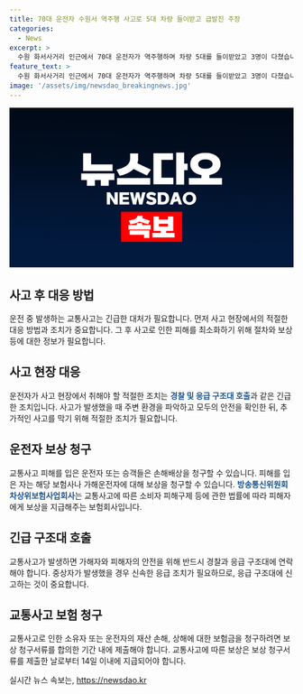 ```yaml
---
title: 70대 운전자 수원서 역주행 사고로 5대 차량 들이받고 급발진 주장
categories:
  - News
excerpt: >
  수원 화서사거리 인근에서 70대 운전자가 역주행하며 차량 5대를 들이받았고 3명이 다쳤습니다. A씨의 볼보 승용차가 중앙선을 넘어 반대편 차선을 달리다 경차와 충돌한 후, 계속 주행하여 다른 차량 3대를 더 들이받았습니다. A씨와 경차 탑승자 2명이 다쳐 병원으로 이송되었으며 A씨는 급발진 주장하고 있습니다. 경찰은 사고 경위를 조사 중이며 블랙박스와 CCTV 자료를 확인할 예정입니다.
feature_text: >
  수원 화서사거리 인근에서 70대 운전자가 역주행하며 차량 5대를 들이받았고 3명이 다쳤습니다. A씨의 볼보 승용차가 중앙선을 넘어 반대편 차선을 달리다 경차와 충돌한 후, 계속 주행하여 다른 차량 3대를 더 들이받았습니다. A씨와 경차 탑승자 2명이 다쳐 병원으로 이송되었으며 A씨는 급발진 주장하고 있습니다. 경찰은 사고 경위를 조사 중이며 블랙박스와 CCTV 자료를 확인할 예정입니다.
image: '/assets/img/newsdao_breakingnews.jpg'
---
```


<p><img src="/assets/img/newsdao_breakingnews.jpg" alt="koreaapp 속보" /></p>

<h2 data-ke-size="size26">사고 후 대응 방법</h2>

<p data-ke-size="size16">운전 중 발생하는 교통사고는 긴급한 대처가 필요합니다. 먼저 사고 현장에서의 적절한 대응 방법과 조치가 중요합니다. 그 후 사고로 인한 피해를 최소화하기 위해 절차와 보상 등에 대한 정보가 필요합니다.</p>

<h2 data-ke-size="size26">사고 현장 대응</h2>

<p data-ke-size="size16">운전자가 사고 현장에서 취해야 할 적절한 조치는 <b><span style="color: #1a5490;">경찰 및 응급 구조대 호출</span></b>과 같은 긴급한 조치입니다. 사고가 발생했을 때 주변 환경을 파악하고 모두의 안전을 확인한 뒤, 추가적인 사고를 막기 위해 적절한 조치가 필요합니다.</p>

<h2 data-ke-size="size26">운전자 보상 청구</h2>

<p data-ke-size="size16">교통사고 피해를 입은 운전자 또는 승객들은 손해배상을 청구할 수 있습니다. 피해를 입은 자는 해당 보험사나 가해운전자에 대해 보상을 청구할 수 있습니다. <b><span style="color: #1a5490;">방송통신위원회 차상위보험사업회사</span></b>는 교통사고에 따른 소비자 피해구제 등에 관한 법률에 따라 피해자에게 보상을 지급해주는 보험회사입니다.</p>

<h2 data-ke-size="size26">긴급 구조대 호출</h2>

<p data-ke-size="size16">교통사고가 발생하면 가해자와 피해자의 안전을 위해 반드시 경찰과 응급 구조대에 연락해야 합니다. 중상자가 발생했을 경우 신속한 응급 조치가 필요하므로, 응급 구조대에 신고하는 것이 중요합니다.</p>

<h2 data-ke-size="size26">교통사고 보험 청구</h2>

<p data-ke-size="size16">교통사고로 인한 소유자 또는 운전자의 재산 손해, 상해에 대한 보험금을 청구하려면 보상 청구서류를 합의한 기간 내에 제출해야 합니다. 교통사고에 따른 보상은 보상 청구서류를 제출한 날로부터 14일 이내에 지급되어야 합니다.</p>
실시간 뉴스 속보는, <a href="https://newsdao.kr" rel="dofollow">https://newsdao.kr</a>



